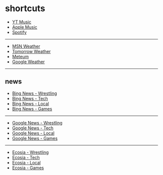 # shortcuts

- [YT Music](https://music.youtube.com)
- [Apple Music](https://music.apple.com)
- [Spotify](https://open.spotify.com)

---

- [MSN Weather](https://www.msn.com/en-us/weather/maps/radar)
- [Tomorrow Weather](https://weather.tomorrow.io)
- [Meteum](https://meteum.ai/weather/search)
- [Google Weather](https://www.google.com/search?q=weather&udm=0&safe=off)

---

## news

- [Bing News - Wrestling](https://www.bing.com/news/search?q=site%3Aringsidenews.com%20OR%20site%3Awrestlinginc.com%20OR%20site%3Afightful.com)
- [Bing News - Tech](https://www.bing.com/news/search?q=msft%20OR%20aapl%20OR%20goog%20OR%20anthropic%20OR%20openai%20OR%20perplexity%20OR%20ios%20OR%20windows%20OR%20starlink)
- [Bing News - Local](https://www.bing.com/news/search?q=site%3Anewsinfo.inquirer.net%20OR%20site%3Ainteraksyon.philstar.com%20OR%20site%3Anews.abs-cbn.com%2Fnews%20OR%20site%3Aphilstar.com%2Fnation)
- [Bing News - Games](https://www.bing.com/news/search?q=genshin%20OR+valorant%20OR%20(league+%22of+legends%22)%20OR%20wuthering)

---

- [Google News - Wrestling](https://news.google.com/search?q=site%3Aringsidenews.com%20OR%20site%3Awrestlinginc.com%20OR%20site%3Afightful.com)
- [Google News - Tech](https://news.google.com/search?q=msft%20OR%20aapl%20OR%20goog%20OR%20anthropic%20OR%20openai%20OR%20perplexity%20OR%20ios%20OR%20windows%20OR%20starlink)
- [Google News - Local](https://news.google.com/search?q=site%3Anewsinfo.inquirer.net%20OR%20site%3Ainteraksyon.philstar.com%20OR%20site%3Anews.abs-cbn.com%2Fnews%20OR%20site%3Aphilstar.com%2Fnation)
- [Google News - Games](https://news.google.com/search?q=genshin%20OR%20valorant%20OR%20(league+%22of+legends%22)%20OR%20wuthering)

---

- [Ecosia - Wrestling](https://www.ecosia.org/news?q=site%3Aringsidenews.com%20OR%20site%3Awrestlinginc.com%20OR%20site%3Afightful.com)
- [Ecosia - Tech](https://www.ecosia.org/news?q=msft%20OR%20aapl%20OR%20goog%20OR%20anthropic%20OR%20openai%20OR%20perplexity%20OR%20ios%20OR%20windows%20OR%20starlink)
- [Ecosia - Local](https://www.ecosia.org/news?q=site%3Anewsinfo.inquirer.net%20OR%20site%3Ainteraksyon.philstar.com%20OR%20site%3Anews.abs-cbn.com%2Fnews%20OR%20site%3Aphilstar.com%2Fnation)
- [Ecosia - Games](https://www.ecosia.org/news?q=genshin%20OR%20valorant%20OR%20(league+%22of+legends%22)%20OR%20wuthering)